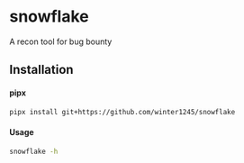 # snowflake
A recon tool for bug bounty

## Installation

#### pipx
```sh
pipx install git+https://github.com/winter1245/snowflake
```

#### Usage

```sh
snowflake -h  
```
